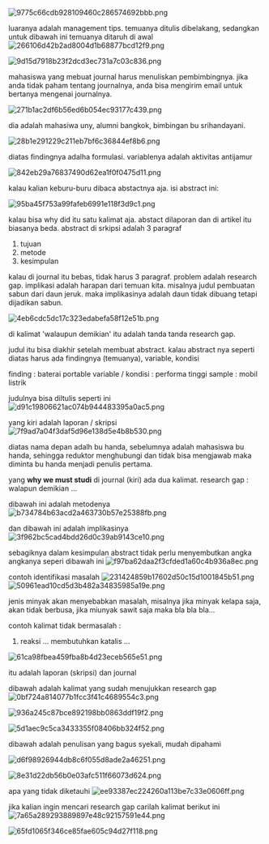 ![9775c66cdb928109460c286574692bbb.png](../../../../_resources/9775c66cdb928109460c286574692bbb.png)

luaranya adalah management tips. 
temuanya ditulis dibelakang, sedangkan untuk dibawah ini temuanya ditaruh di awal
![266106d42b2ad8004d1b68877bcd12f9.png](../../../../_resources/266106d42b2ad8004d1b68877bcd12f9.png)

![9d15d7918b23f2dcd3ec731a7c03c836.png](../../../../_resources/9d15d7918b23f2dcd3ec731a7c03c836.png)

mahasiswa yang mebuat journal harus menuliskan pembimbingnya. jika anda tidak paham tentang journalnya, anda bisa mengirim email untuk bertanya mengenai journalnya. 

![271b1ac2df6b56ed6b054ec93177c439.png](../../../../_resources/271b1ac2df6b56ed6b054ec93177c439.png)

dia adalah mahasiwa uny, alumni bangkok, bimbingan bu srihandayani. 

![28b1e291229c211eb7bf6c36844ef8b6.png](../../../../_resources/28b1e291229c211eb7bf6c36844ef8b6.png)

diatas findingnya adalha formulasi. variablenya adalah aktivitas antijamur

![842eb29a76837490d62ea1f0f0475d11.png](../../../../_resources/842eb29a76837490d62ea1f0f0475d11.png)

kalau kalian keburu-buru dibaca abstactnya aja. isi abstract ini:

![95ba45f753a99fafeb6991e118f3d9c1.png](../../../../_resources/95ba45f753a99fafeb6991e118f3d9c1.png)

kalau bisa why did itu satu kalimat aja. abstact dilaporan dan di artikel itu biasanya beda. abstract di srkipsi adalah 3 paragraf
1. tujuan
2. metode
3. kesimpulan

kalau di journal itu bebas, tidak harus 3 paragraf. problem adalah research gap. implikasi adalah harapan dari temuan kita. misalnya judul pembuatan sabun dari daun jeruk. maka implikasinya adalah daun tidak dibuang tetapi dijadikan sabun.

![4eb6cdc5dc17c323edabefa58f12e51b.png](../../../../_resources/4eb6cdc5dc17c323edabefa58f12e51b.png)

di kalimat 'walaupun demikian' itu adalah tanda tanda research gap. 

judul itu bisa diakhir setelah membuat abstract. kalau abstract nya seperti diatas harus ada findingnya (temuanya), variable, kondisi

finding : baterai portable
variable / kondisi : performa tinggi
sample : mobil listrik

judulnya bisa diltulis seperti ini
![d91c19806621ac074b944483395a0ac5.png](../../../../_resources/d91c19806621ac074b944483395a0ac5.png)

yang kiri adalah laporan / skripsi
![7f9ad7a04f3daf5d96e138d5e4b8b530.png](../../../../_resources/7f9ad7a04f3daf5d96e138d5e4b8b530.png)

diatas nama depan adalh bu handa, sebelumnya adalah mahasiswa bu handa, sehingga reduktor menghubungi dan tidak bisa mengjawab maka diminta bu handa menjadi penulis pertama.

yang **why we must studi** di journal (kiri) ada dua kalimat. research gap : walapun demikian ...

dibawah ini adalah metodenya
![b734784b63acd2a463730b57e25388fb.png](../../../../_resources/b734784b63acd2a463730b57e25388fb.png)

dan dibawah ini adalah implikasinya
![3f962bc5cad4bdd26d0c39ab9143ce10.png](../../../../_resources/3f962bc5cad4bdd26d0c39ab9143ce10.png)

sebagiknya dalam kesimpulan abstract tidak perlu menyembutkan angka angkanya seperi dibawah ini
![f97ba62daa2f3cfded1a60c4b936a8ec.png](../../../../_resources/f97ba62daa2f3cfded1a60c4b936a8ec.png)

contoh identifikasi masalah 
![231424859b17602d50c15d1001845b51.png](../../../../_resources/231424859b17602d50c15d1001845b51.png)
![50961ead10cd5d3b482a34835985a19e.png](../../../../_resources/50961ead10cd5d3b482a34835985a19e.png)

jenis minyak akan menyebabkan masalah, misalnya jika minyak kelapa saja, akan tidak berbusa, jika miunyak sawit saja maka bla bla bla...

contoh kalimat tidak bermasalah :
1. reaksi ... membutuhkan katalis ...

![61ca98fbea459fba8b4d23eceb565e51.png](../../../../_resources/61ca98fbea459fba8b4d23eceb565e51.png)

itu adalah laporan (skripsi) dan journal

dibawah adalah kalimat yang sudah menujukkan research gap
![0bf724a814077b1fcc3f41c4689554c3.png](../../../../_resources/0bf724a814077b1fcc3f41c4689554c3.png)

![936a245c87bce892198bb0863ddf19f2.png](../../../../_resources/936a245c87bce892198bb0863ddf19f2.png)

![5d1aec9c5ca3433355f08406bb324f52.png](../../../../_resources/5d1aec9c5ca3433355f08406bb324f52.png)

dibawah adalah penulisan yang bagus syekali, mudah dipahami

![d6f98926944db8c6f055d8ade2a46251.png](../../../../_resources/d6f98926944db8c6f055d8ade2a46251.png)

![8e31d22db56b0e03afc511f66073d624.png](../../../../_resources/8e31d22db56b0e03afc511f66073d624.png)

apa yang tidak diketauhi
![ee93387ec224260a113be7c33e0606ff.png](../../../../_resources/ee93387ec224260a113be7c33e0606ff.png)

jika kalian ingin mencari research gap carilah kalimat berikut ini
![7a65a289293889897e48c92157591e44.png](../../../../_resources/7a65a289293889897e48c92157591e44.png)

![65fd1065f346ce85fae605c94d27f118.png](../../../../_resources/65fd1065f346ce85fae605c94d27f118.png)

